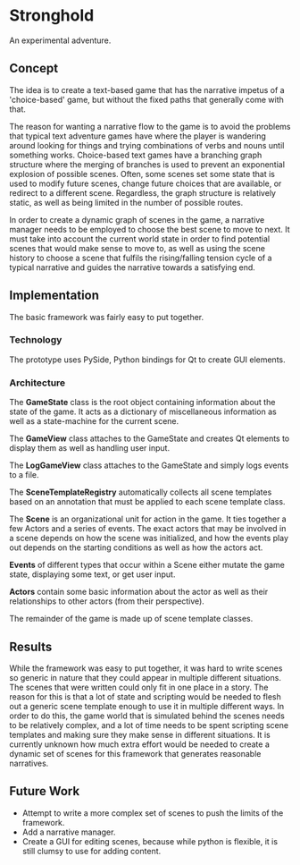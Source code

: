# Stronghold
An experimental adventure.

## Concept
The idea is to create a text-based game that has the narrative impetus of a 'choice-based' game, but without the fixed paths that generally come with that.

The reason for wanting a narrative flow to the game is to avoid the problems that typical text adventure games have where the player is wandering around looking for things and trying combinations of verbs and nouns until something works. Choice-based text games have a branching graph structure where the merging of branches is used to prevent an exponential explosion of possible scenes. Often, some scenes set some state that is used to modify future scenes, change future choices that are available, or redirect to a different scene. Regardless, the graph structure is relatively static, as well as being limited in the number of possible routes. 

In order to create a dynamic graph of scenes in the game, a narrative manager needs to be employed to choose the best scene to move to next. It must take into account the current world state in order to find potential scenes that would make sense to move to, as well as using the scene history to choose a scene that fulfils the rising/falling tension cycle of a typical narrative and guides the narrative towards a satisfying end.

## Implementation
The basic framework was fairly easy to put together. 

### Technology
The prototype uses PySide, Python bindings for Qt to create GUI elements. 

### Architecture
The **GameState** class is the root object containing information about the state of the game. It acts as a dictionary of miscellaneous information as well as a state-machine for the current scene.

The **GameView** class attaches to the GameState and creates Qt elements to display them as well as handling user input.

The **LogGameView** class attaches to the GameState and simply logs events to a file.

The **SceneTemplateRegistry**  automatically collects all scene templates based on an annotation that must be applied to each scene template class.

The **Scene** is an organizational unit for action in the game. It ties together a 
few Actors and a series of events. The exact actors that may be involved in a
scene depends on how the scene was initialized, and how the events play out
depends on the starting conditions as well as how the actors act.

**Events** of different types that occur within a Scene either mutate the game state, displaying some text, or get user input.

**Actors** contain some basic information about the actor as well as their relationships to other actors (from their perspective).

The remainder of the game is made up of scene template classes.

## Results
While the framework was easy to put together, it was hard to write scenes so generic in nature that they could appear in multiple different situations. The scenes that were written could only fit in one place in a story. The reason for this is that a lot of state and scripting would be needed to flesh out a generic scene template enough to use it in multiple different ways. In order to do this, the game world that is simulated behind the scenes needs to be relatively complex, and a lot of time needs to be spent scripting scene templates and making sure they make sense in different situations. It is currently unknown how much extra effort would be needed to create a dynamic set of scenes for this framework that generates reasonable narratives.

## Future Work

* Attempt to write a more complex set of scenes to push the limits of the framework.
* Add a narrative manager.
* Create a GUI for editing scenes, because while python is flexible, it is still clumsy to use for adding content.

